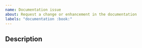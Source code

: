 ```yaml
---
name: Documentation issue
about: Request a change or enhancement in the documentation
labels: "documentation :book:"
---
```


<!--
Thank you for helping us improve our product! Please make sure you have searched for similar issues.

By opening an issue, you agree with Atoti's terms of use and privacy policy available at https://www.atoti.io/terms and https://www.atoti.io/privacy-policy
-->

## Description

<!--
Describe the documentation issue.
-->
